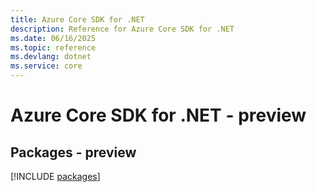 ```yaml
---
title: Azure Core SDK for .NET
description: Reference for Azure Core SDK for .NET
ms.date: 06/16/2025
ms.topic: reference
ms.devlang: dotnet
ms.service: core
---
```

# Azure Core SDK for .NET - preview
## Packages - preview
[!INCLUDE [packages](core-index.md)]